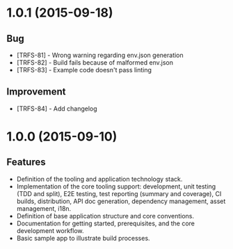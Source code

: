 # 1.0.1 (2015-09-18)

## Bug

* [TRFS-81] - Wrong warning regarding env.json generation
* [TRFS-82] - Build fails because of malformed env.json
* [TRFS-83] - Example code doesn't pass linting

## Improvement

* [TRFS-84] - Add changelog

# 1.0.0 (2015-09-10)

## Features

* Definition of the tooling and application technology stack.
* Implementation of the core tooling support: development, unit testing (TDD and split), E2E testing, test reporting
(summary and coverage), CI builds, distribution, API doc generation, dependency management, asset management, i18n.
* Definition of base application structure and core conventions.
* Documentation for getting started, prerequisites, and the core development workflow.
* Basic sample app to illustrate build processes.
